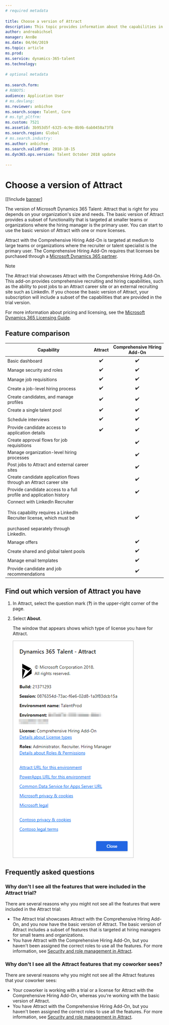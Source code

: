 ```yaml
---
# required metadata

title: Choose a version of Attract
description: This topic provides information about the capabilities in the different versions of Microsoft Dynamics 365 Talent - Attract.
author: andreabichsel
manager: AnnBe
ms.date: 04/04/2019
ms.topic: article
ms.prod: 
ms.service: dynamics-365-talent
ms.technology: 

# optional metadata

ms.search.form: 
# ROBOTS: 
audience: Application User
# ms.devlang: 
ms.reviewer: anbichse
ms.search.scope: Talent, Core
# ms.tgt_pltfrm: 
ms.custom: 7521
ms.assetid: 3b953d5f-6325-4c9e-8b9b-6ab0458a73f8
ms.search.region: Global
# ms.search.industry: 
ms.author: anbichse
ms.search.validFrom: 2018-10-15
ms.dyn365.ops.version: Talent October 2018 update

---
```


# Choose a version of Attract

[[!include [banner](includes/banner.md)]

The version of Microsoft Dynamics 365 Talent: Attract that is right for you depends on your organization's size and needs. The basic version of Attract provides a subset of functionality that is targeted at smaller teams or organizations where the hiring manager is the primary user. You can start to use the basic version of Attract with one or more licenses.

Attract with the Comprehensive Hiring Add-On is targeted at medium to large teams or organizations where the recruiter or talent specialist is the primary user. The Comprehensive Hiring Add-On requires that licenses be purchased through a [Microsoft Dynamics 365 partner](https://dynamics.microsoft.com/partners/find-a-partner/).

> [!NOTE]
> The Attract trial showcases Attract with the Comprehensive Hiring Add-On. This add-on provides comprehensive recruiting and hiring capabilities, such as the ability to post jobs to an Attract career site or an external recruiting site such as LinkedIn. If you choose the basic version of Attract, your subscription will include a subset of the capabilities that are provided in the trial version.

For more information about pricing and licensing, see the [Microsoft Dynamics 365 Licensing Guide](https://go.microsoft.com/fwlink/?LinkId=866544).

## Feature comparison

| Capability | Attract | Comprehensive Hiring Add-On |
| ---------- | :-----------: | :-------------------: |
| Basic dashboard | :heavy_check_mark: | :heavy_check_mark: |
| Manage security and roles | :heavy_check_mark: | :heavy_check_mark: |
| Manage job requisitions | :heavy_check_mark: | :heavy_check_mark: |
| Create a job-level hiring process | :heavy_check_mark: | :heavy_check_mark: |
| Create candidates, and manage profiles | :heavy_check_mark: | :heavy_check_mark: |
| Create a single talent pool | :heavy_check_mark: | :heavy_check_mark: |
| Schedule interviews | :heavy_check_mark: | :heavy_check_mark: |
| Provide candidate access to application details | :heavy_check_mark: | :heavy_check_mark: |
| Create approval flows for job requisitions | | :heavy_check_mark: |
| Manage organization-level hiring processes | | :heavy_check_mark: |
| Post jobs to Attract and external career sites | | :heavy_check_mark: |
| Create candidate application flows through an Attract career site | | :heavy_check_mark: |
| Provide candidate access to a full profile and application history | | :heavy_check_mark: |
| Connect with LinkedIn Recruiter<br></br>This capability requires a LinkedIn Recruiter license, which must be <br></br> purchased separately through LinkedIn.</blockquote> | | :heavy_check_mark: |
| Manage offers | | :heavy_check_mark: |
| Create shared and global talent pools | | :heavy_check_mark: |
| Manage email templates | | :heavy_check_mark: |
| Provide candidate and job recommendations | | :heavy_check_mark: |

## Find out which version of Attract you have

1. In Attract, select the question mark (**?**) in the upper-right corner of the page.
2. Select **About**.

    The window that appears shows which type of license you have for Attract.

    ![View your Attract license type](media/attract-license-types.png)

## Frequently asked questions

### Why don't I see all the features that were included in the Attract trial?

There are several reasons why you might not see all the features that were included in the Attract trial:

- The Attract trial showcases Attract with the Comprehensive Hiring Add-On, and you now have the basic version of Attract. The basic version of Attract includes a subset of features that is targeted at hiring managers for small teams and organizations.
- You have Attract with the Comprehensive Hiring Add-On, but you haven't been assigned the correct roles to use all the features. For more information, see [Security and role management in Attract](security-attract.md).

### Why don't I see all the Attract features that my coworker sees?

There are several reasons why you might not see all the Attract features that your coworker sees:

- Your coworker is working with a trial or a license for Attract with the Comprehensive Hiring Add-On, whereas you're working with the basic version of Attract.
- You have Attract with the Comprehensive Hiring Add-On, but you haven't been assigned the correct roles to use all the features. For more information, see [Security and role management in Attract](security-attract.md).
